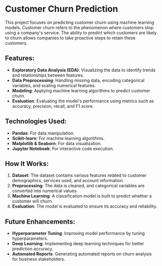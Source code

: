 # Customer Churn Prediction

This project focuses on predicting customer churn using machine learning models. Customer churn refers to the phenomenon where customers stop using a company's service. The ability to predict which customers are likely to churn allows companies to take proactive steps to retain these customers.

## Features:
- **Exploratory Data Analysis (EDA)**: Visualizing the data to identify trends and relationships between features.
- **Data Preprocessing**: Handling missing data, encoding categorical variables, and scaling numerical features.
- **Modeling**: Applying machine learning algorithms to predict customer churn.
- **Evaluation**: Evaluating the model's performance using metrics such as accuracy, precision, recall, and F1 score.

## Technologies Used:
- **Pandas**: For data manipulation.
- **Scikit-learn**: For machine learning algorithms.
- **Matplotlib & Seaborn**: For data visualization.
- **Jupyter Notebook**: For interactive code execution.

## How It Works:
1. **Dataset**: The dataset contains various features related to customer demographics, services used, and account information.
2. **Preprocessing**: The data is cleaned, and categorical variables are converted into numerical values.
3. **Machine Learning**: A classification model is built to predict whether a customer will churn.
4. **Evaluation**: The model is evaluated to ensure its accuracy and reliability.

## Future Enhancements:
- **Hyperparameter Tuning**: Improving model performance by tuning hyperparameters.
- **Deep Learning**: Implementing deep learning techniques for better prediction accuracy.
- **Automated Reports**: Generating automated reports on churn analysis for business stakeholders.
